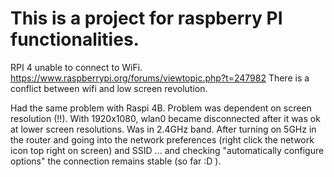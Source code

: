 # This is a project for raspberry PI functionalities.

RPI 4 unable to connect to WiFi.
https://www.raspberrypi.org/forums/viewtopic.php?t=247982
There is a conflict between wifi and low screen revolution.

Had the same problem with Raspi 4B.
Problem was dependent on screen resolution (!!). 
With 1920x1080, wlan0 became disconnected after it was ok at lower screen resolutions. Was in 2.4GHz band.
After turning on 5GHz in the router and going into the network preferences (right click the network icon top right on screen) and SSID ... and checking "automatically configure options" the connection remains stable (so far :D ).
